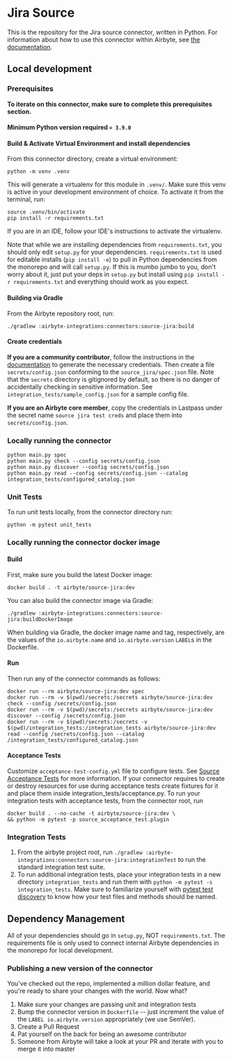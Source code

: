 # Jira Source

This is the repository for the Jira source connector, written in Python.
For information about how to use this connector within Airbyte, see [the documentation](https://docs.airbyte.io/integrations/sources/jira).

## Local development

### Prerequisites
**To iterate on this connector, make sure to complete this prerequisites section.**

#### Minimum Python version required `= 3.9.0`

#### Build & Activate Virtual Environment and install dependencies
From this connector directory, create a virtual environment:
```
python -m venv .venv
```

This will generate a virtualenv for this module in `.venv/`. Make sure this venv is active in your
development environment of choice. To activate it from the terminal, run:
```
source .venv/bin/activate
pip install -r requirements.txt
```
If you are in an IDE, follow your IDE's instructions to activate the virtualenv.

Note that while we are installing dependencies from `requirements.txt`, you should only edit `setup.py` for your dependencies. `requirements.txt` is
used for editable installs (`pip install -e`) to pull in Python dependencies from the monorepo and will call `setup.py`.
If this is mumbo jumbo to you, don't worry about it, just put your deps in `setup.py` but install using `pip install -r requirements.txt` and everything
should work as you expect.

#### Building via Gradle
From the Airbyte repository root, run:
```
./gradlew :airbyte-integrations:connectors:source-jira:build
```

#### Create credentials
**If you are a community contributor**, follow the instructions in the [documentation](https://docs.airbyte.io/integrations/sources/jira)
to generate the necessary credentials. Then create a file `secrets/config.json` conforming to the `source_jira/spec.json` file.
Note that the `secrets` directory is gitignored by default, so there is no danger of accidentally checking in sensitive information.
See `integration_tests/sample_config.json` for a sample config file.

**If you are an Airbyte core member**, copy the credentials in Lastpass under the secret name `source jira test creds`
and place them into `secrets/config.json`.


### Locally running the connector
```
python main.py spec
python main.py check --config secrets/config.json
python main.py discover --config secrets/config.json
python main.py read --config secrets/config.json --catalog integration_tests/configured_catalog.json
```

### Unit Tests
To run unit tests locally, from the connector directory run:
```
python -m pytest unit_tests
```

### Locally running the connector docker image

#### Build
First, make sure you build the latest Docker image:
```
docker build . -t airbyte/source-jira:dev
```

You can also build the connector image via Gradle:
```
./gradlew :airbyte-integrations:connectors:source-jira:buildDockerImage
```
When building via Gradle, the docker image name and tag, respectively, are the values of the `io.airbyte.name` and `io.airbyte.version` `LABEL`s in
the Dockerfile.

#### Run
Then run any of the connector commands as follows:
```
docker run --rm airbyte/source-jira:dev spec
docker run --rm -v $(pwd)/secrets:/secrets airbyte/source-jira:dev check --config /secrets/config.json
docker run --rm -v $(pwd)/secrets:/secrets airbyte/source-jira:dev discover --config /secrets/config.json
docker run --rm -v $(pwd)/secrets:/secrets -v $(pwd)/integration_tests:/integration_tests airbyte/source-jira:dev read --config /secrets/config.json --catalog /integration_tests/configured_catalog.json
```

#### Acceptance Tests
Customize `acceptance-test-config.yml` file to configure tests. See [Source Acceptance Tests](https://docs.airbyte.io/connector-development/testing-connectors/source-acceptance-tests-reference) for more information.
If your connector requires to create or destroy resources for use during acceptance tests create fixtures for it and place them inside integration_tests/acceptance.py.
To run your integration tests with acceptance tests, from the connector root, run
```
docker build . --no-cache -t airbyte/source-jira:dev \
&& python -m pytest -p source_acceptance_test.plugin
```

### Integration Tests
1. From the airbyte project root, run `./gradlew :airbyte-integrations:connectors:source-jira:integrationTest` to run the standard integration test suite.
1. To run additional integration tests, place your integration tests in a new directory `integration_tests` and run them with `python -m pytest -s integration_tests`.
   Make sure to familiarize yourself with [pytest test discovery](https://docs.pytest.org/en/latest/goodpractices.html#test-discovery) to know how your test files and methods should be named.

## Dependency Management
All of your dependencies should go in `setup.py`, NOT `requirements.txt`. The requirements file is only used to connect internal Airbyte dependencies in the monorepo for local development.

### Publishing a new version of the connector
You've checked out the repo, implemented a million dollar feature, and you're ready to share your changes with the world. Now what?
1. Make sure your changes are passing unit and integration tests
1. Bump the connector version in `Dockerfile` -- just increment the value of the `LABEL io.airbyte.version` appropriately (we use SemVer).
1. Create a Pull Request
1. Pat yourself on the back for being an awesome contributor
1. Someone from Airbyte will take a look at your PR and iterate with you to merge it into master
